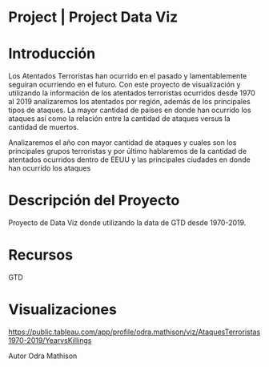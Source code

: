 # Project | Project Data Viz


# Introducción
Los Atentados Terroristas han ocurrido en el pasado y lamentablemente seguiran ocurriendo en el futuro. Con este proyecto de visualización y utilizando la información de los atentados terroristas ocurridos desde 1970 al 2019 analizaremos los atentados por región, además de los principales tipos de ataques. La mayor cantidad de países en donde han ocurrido los ataques así como la relación entre la cantidad de ataques versus la cantidad de muertos.

Analizaremos el año con mayor cantidad de ataques y cuales son los principales grupos terroristas y por último hablaremos de la cantidad de atentados ocurridos dentro de EEUU y las principales ciudades en donde han ocurrido los ataques

# Descripción del Proyecto
Proyecto de Data Viz donde utilizando la data de GTD desde 1970-2019.

# Recursos
GTD

# Visualizaciones
https://public.tableau.com/app/profile/odra.mathison/viz/AtaquesTerroristas1970-2019/YearvsKillings

Autor
Odra Mathison
